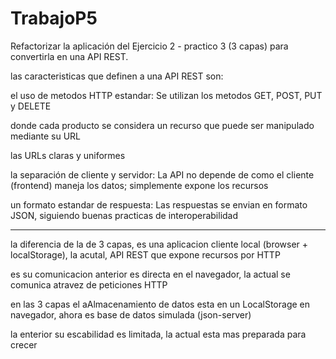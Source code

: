 # TrabajoP5
Refactorizar la aplicación del Ejercicio 2 - practico 3 (3 capas) para convertirla en una API REST.

las caracteristicas que definen a una API REST son:

el uso de metodos HTTP estandar: Se utilizan los metodos GET, POST, PUT y DELETE

donde cada producto se considera un recurso que puede ser manipulado mediante su URL

las URLs claras y uniformes

la separación de cliente y servidor: La API no depende de como el cliente (frontend) maneja los datos; simplemente expone los recursos

un formato estandar de respuesta: Las respuestas se envian en formato JSON, siguiendo buenas practicas de interoperabilidad

------------

la diferencia de la de 3 capas, es una aplicacion cliente local (browser + localStorage), la acutal, API REST que expone recursos por HTTP

es su comunicacion anterior es directa en el navegador, la actual se comunica atravez de peticiones HTTP

en las 3 capas el aAlmacenamiento de datos	esta en un LocalStorage en navegador, ahora es	base de datos simulada (json-server)

la enterior su escabilidad es limitada, la actual esta mas preparada para crecer
